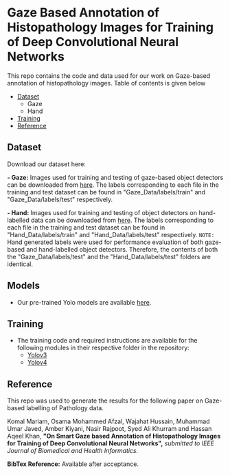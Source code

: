 # Gaze Based Annotation of Histopathology Images for Training of Deep Convolutional Neural Networks
This repo contains the code and data used for our work on Gaze-based annotation of histopathology images. Table of contents is given below
* [Dataset](#dataset)
   * Gaze
   * Hand
* [Training](#training)
* [Reference](#reference)

## Dataset
Download our dataset here:

**- Gaze:** Images used for training and testing of gaze-based object detectors can be downloaded from [here](https://1drv.ms/u/s!As_geBXhgCy1qjOElYHo5oWX_OQ0?e=L38qQ6). The labels corresponding to each file in the training and test dataset can be found in "Gaze_Data/labels/train" and "Gaze_Data/labels/test" respectively. 

**- Hand:** Images used for training and testing of object detectors on hand-labelled data can be downloaded from [here](https://1drv.ms/u/s!As_geBXhgCy1qwa3-NdukNHbLRsb?e=NT3Abi). The labels corresponding to each file in the training and test dataset can be found in "Hand_Data/labels/train" and "Hand_Data/labels/test" respectively. `NOTE:` Hand generated labels were used for performance evaluation of both gaze-based and hand-labelled object detectors. Therefore, the contents of both the "Gaze_Data/labels/test" and the "Hand_Data/labels/test" folders are identical. 

## Models
- Our pre-trained Yolo models are available [here](https://1drv.ms/u/s!As_geBXhgCy1rSjYGEV7aMdLiYnr?e=qLZOUz).

## Training
- The training code and required instructions are available for the following modules in their respective folder in the repository:
  - [Yolov3](https://github.com/OAfzal/GazeYoloModels/blob/master/yolov3)
  - [Yolov4](https://github.com/OAfzal/GazeYoloModels/blob/master/yolov4)

## Reference
This repo was used to generate the results for the following paper on Gaze-based labelling of Pathology data. 
   
   Komal Mariam, Osama Mohammed Afzal, Wajahat Hussain, Muhammad Umar Javed, Amber Kiyani, Nasir Rajpoot, Syed Ali Khurram and Hassan Aqeel Khan, **"On Smart Gaze based Annotation of Histopathology Images for Training of Deep Convolutional Neural Networks",** *submitted to IEEE Journal of Biomedical and Health Informatics.*

**BibTex Reference:** Available after acceptance.
